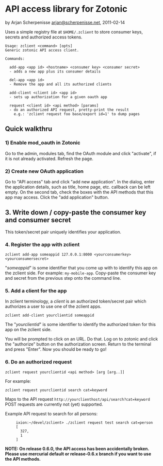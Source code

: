 API access library for Zotonic
==============================
by Arjan Scherpenisse <arjan@scherpenisse.net>, 2011-02-14

Uses a simple registry file at `$HOME/.zclient` to store consumer
keys, secrets and authorized access tokens.

    Usage: zclient <command> [opts]
    Generic zotonic API access client.

    Commands:

      add-app <app id> <hostname> <consumer key> <consumer secret>
      - adds a new app plus its consumer details

      del-app <app id>
      - Remove the app and all its authorized clients

      add-client <client id> <app id>
      - sets up authorization for a given oauth app

      request <client id> <api method> [params]
      - do an authorized API request, pretty-print the result
        e.g.: 'zclient request foo base/export id=1' to dump pages



Quick walkthru
--------------

### 1) Enable mod_oauth in Zotonic ###

Go to the admin, modules tab, find the OAuth module and click
"activate", if it is not already activated. Refresh the page.

### 2) Create new OAuth application ###

Go to "API access" tab and click "add new application". In the
dialog, enter the application details, such as title, home page,
etc. callback can be left empty. On the second tab, check the boxes
with the API methods that this app may access. Click the "add
application" button.

## 3. Write down / copy-paste the consumer key and consumer secret ##

This token/secret pair uniquely identifies your application.

### 4. Register the app with zclient ###

`zclient add-app someappid 127.0.0.1:8000 <yourconsumerkey> <yourconsumersecret>`
  
"*someappid*" is some identifier that you come up with to identify
  this app on the zclient side. For example: `my-mobile-app`.
  Copy-paste the consumer key and secret from the previous step onto
  the command line.

### 5. Add a client for the app ###

In zclient terminology, a *client* is an authorized token/secret pair
which authorizes a user to use one of the zclient apps.

`zclient add-client yourclientid someappid`

The "*yourclientid*" is some identifier to identify the authorized
token for this app on the zclient side.
  
You will be prompted to click on an URL. Do that. Log on to zotonic
and click the "authorize" button on the authorization screen.  Return
to the terminal and press "Enter". Now you should be ready to go!

### 6. Do an authorized request ###

`zclient request yourclientid <api method> [arg [arg..]]`
  
For example:
  
`zclient request yourclientid search cat=keyword`
  
Maps to the API request `http://yourclienthost/api/search?cat=keyword`
POST requests are currently not (yet) supported.
  
Example API request to search for all persons:
  
         ixion:~/devel/zclient> ./zclient request test search cat=person
         [
           327, 
           1
         ]


**NOTE: On release 0.6.0, the API access has been accidentally
  broken. Please use mercurial default or release-0.6.x branch if you
  want to use the API methods.**

